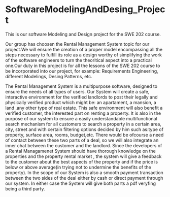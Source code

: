 # SoftwareModelingAndDesing_Project
This is our software Modeling and Design project for the SWE 202 course.

Our group has choosen the Rental Management System topic for our project.We will ensure the creation of a proper model encompassing all the steps necessary to fulfill its role as a design worthy of simplifying the work of the software engineers to turn the theoritical aspect into a practical one.Our duty in this project is for all the lessons of the SWE 202 course to be incorporated into our project, for example: Requirements Engineering, different Modelings, Desing Patterns, etc.


The Rental Management System is a multipurpose software, designed to ensure the needs of all types of users. Our System will create a safe, interactive environment for the verified landlords to post their legally and physically verified product which might be: an apartament, a mansion, a land ,any other type of real estate. This safe environment will also benefit a verified customer, the interested part on renting a property. It is also in the purpose of our system to ensure a easily understandable multifunctional search mechanism for all customers to search a property in a certain area, city, street and with certain filtering options decided by him such as:type of property, surface area, rooms, budget,etc. There would be ofcourse a need of contact between these two parts of a deal, so we will also integrate an inner chat between the customer and the landlord. Since the developers of a Rental Managamenet System should have thorough knowledge on the properties and the property rental market , the system will give a feedback to the customer about the best aspects of the property and if the price is below or above average(in trying not to undermine the benefits of the property). In the scope of our System is also a smooth payment transaction between the two sides of the deal either by cash or direct payment through our system. In either case the System will give both parts a pdf veryfing being a third party.
